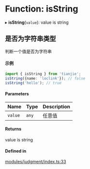 # Function: isString

▸ **isString**(`value`): value is string

## 是否为字符串类型
判断一个值是否为字符串
 #### 示例
 ```ts
import { isString } from 'tianjie';
isString({name: 'loclink'}); // false
isString('hello'); // true
```

#### Parameters

| Name | Type | Description |
| :------ | :------ | :------ |
| `value` | `any` | 任意值 |

#### Returns

value is string

#### Defined in

[modules/judgment/index.ts:33](https://github.com/loclink/tianjie/blob/fc91c50/src/modules/judgment/index.ts#L33)

